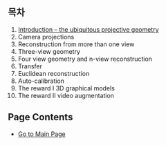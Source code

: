 ## 목차

1. [Introduction – the ubiquitous projective geometry](https://teamadkr.github.io/Miltiple-View-Geometry-in-Computer-Vision/Docs/Chapter_1/1_01%20Introduction%20%E2%80%93%20the%20ubiquitous%20projective%20geometry)
2. Camera projections
3. Reconstruction from more than one view
4. Three-view geometry
5. Four view geometry and n-view reconstruction
6. Transfer
7. Euclidean reconstruction
8. Auto-calibration
9. The reward I  3D graphical models
10. The reward II video augmentation


## Page Contents

- [Go to Main Page](https://teamadkr.github.io/Miltiple-View-Geometry-in-Computer-Vision/)